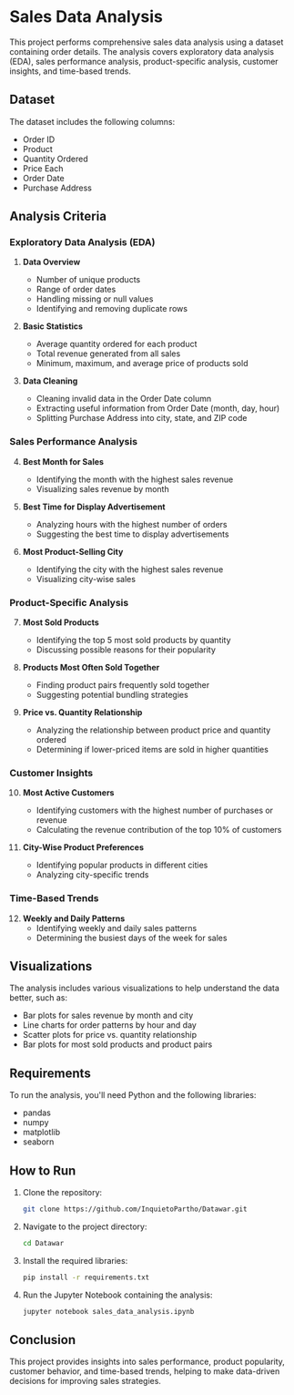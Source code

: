 # Sales Data Analysis

This project performs comprehensive sales data analysis using a dataset containing order details. The analysis covers exploratory data analysis (EDA), sales performance analysis, product-specific analysis, customer insights, and time-based trends.

## Dataset

The dataset includes the following columns:

- Order ID
- Product
- Quantity Ordered
- Price Each
- Order Date
- Purchase Address

## Analysis Criteria

### Exploratory Data Analysis (EDA)

1. **Data Overview**

   - Number of unique products
   - Range of order dates
   - Handling missing or null values
   - Identifying and removing duplicate rows

2. **Basic Statistics**

   - Average quantity ordered for each product
   - Total revenue generated from all sales
   - Minimum, maximum, and average price of products sold

3. **Data Cleaning**
   - Cleaning invalid data in the Order Date column
   - Extracting useful information from Order Date (month, day, hour)
   - Splitting Purchase Address into city, state, and ZIP code

### Sales Performance Analysis

4. **Best Month for Sales**

   - Identifying the month with the highest sales revenue
   - Visualizing sales revenue by month

5. **Best Time for Display Advertisement**

   - Analyzing hours with the highest number of orders
   - Suggesting the best time to display advertisements

6. **Most Product-Selling City**
   - Identifying the city with the highest sales revenue
   - Visualizing city-wise sales

### Product-Specific Analysis

7. **Most Sold Products**

   - Identifying the top 5 most sold products by quantity
   - Discussing possible reasons for their popularity

8. **Products Most Often Sold Together**

   - Finding product pairs frequently sold together
   - Suggesting potential bundling strategies

9. **Price vs. Quantity Relationship**
   - Analyzing the relationship between product price and quantity ordered
   - Determining if lower-priced items are sold in higher quantities

### Customer Insights

10. **Most Active Customers**

    - Identifying customers with the highest number of purchases or revenue
    - Calculating the revenue contribution of the top 10% of customers

11. **City-Wise Product Preferences**
    - Identifying popular products in different cities
    - Analyzing city-specific trends

### Time-Based Trends

12. **Weekly and Daily Patterns**
    - Identifying weekly and daily sales patterns
    - Determining the busiest days of the week for sales

## Visualizations

The analysis includes various visualizations to help understand the data better, such as:

- Bar plots for sales revenue by month and city
- Line charts for order patterns by hour and day
- Scatter plots for price vs. quantity relationship
- Bar plots for most sold products and product pairs

## Requirements

To run the analysis, you'll need Python and the following libraries:

- pandas
- numpy
- matplotlib
- seaborn

## How to Run

1. Clone the repository:

   ```bash
   git clone https://github.com/InquietoPartho/Datawar.git

   ```

2. Navigate to the project directory:

   ```bash
   cd Datawar
   ```

3. Install the required libraries:

   ```bash
   pip install -r requirements.txt
   ```

4. Run the Jupyter Notebook containing the analysis:

   ```bash
   jupyter notebook sales_data_analysis.ipynb
   ```

## Conclusion

This project provides insights into sales performance, product popularity, customer behavior, and time-based trends, helping to make data-driven decisions for improving sales strategies.
